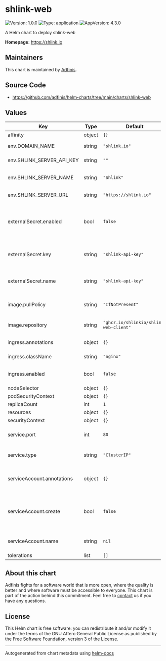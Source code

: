 # shlink-web

![Version: 1.0.0](https://img.shields.io/badge/Version-1.0.0-informational?style=flat-square) ![Type: application](https://img.shields.io/badge/Type-application-informational?style=flat-square) ![AppVersion: 4.3.0](https://img.shields.io/badge/AppVersion-4.3.0-informational?style=flat-square)

A Helm chart to deploy shlink-web

**Homepage:** <https://shlink.io>

## Maintainers
This chart is maintained by [Adfinis](https://adfinis.com/?pk_campaign=github&pk_kwd=helm-charts).

## Source Code

* <https://github.com/adfinis/helm-charts/tree/main/charts/shlink-web>

## Values

| Key | Type | Default | Description |
|-----|------|---------|-------------|
| affinity | object | `{}` |  |
| env.DOMAIN_NAME | string | `"shlink.io"` | Shlink Web domain |
| env.SHLINK_SERVER_API_KEY | string | `""` | Shlink API Key |
| env.SHLINK_SERVER_NAME | string | `"Shlink"` | Shlink Server Name |
| env.SHLINK_SERVER_URL | string | `"https://shlink.io"` | Shlink API URL |
| externalSecret.enabled | bool | `false` | Specifies whether an external secret should be used |
| externalSecret.key | string | `"shlink-api-key"` | Key in the secret containing the API key |
| externalSecret.name | string | `"shlink-api-key"` | Name of the secret containing the API key |
| image.pullPolicy | string | `"IfNotPresent"` | Shlink Web image pull policy |
| image.repository | string | `"ghcr.io/shlinkio/shlink-web-client"` | Shlink Web image name |
| ingress.annotations | object | `{}` | Ingress annotations |
| ingress.className | string | `"nginx"` | Ingress class name |
| ingress.enabled | bool | `false` | Enable ingress for shlink web |
| nodeSelector | object | `{}` |  |
| podSecurityContext | object | `{}` |  |
| replicaCount | int | `1` |  |
| resources | object | `{}` |  |
| securityContext | object | `{}` |  |
| service.port | int | `80` | Shlink Web service port |
| service.type | string | `"ClusterIP"` | Shlink Web service type |
| serviceAccount.annotations | object | `{}` | Annotations to add to the service account |
| serviceAccount.create | bool | `false` | Specifies whether a service account should be created |
| serviceAccount.name | string | `nil` | Name of the service account |
| tolerations | list | `[]` |  |

## About this chart

Adfinis fights for a software world that is more open, where the quality is
better and where software must be accessible to everyone. This chart
is part of the action behind this commitment. Feel free to
[contact](https://adfinis.com/kontakt/?pk_campaign=github&pk_kwd=helm-charts)
us if you have any questions.

## License

This Helm chart is free software: you can redistribute it and/or modify it under the terms
of the GNU Affero General Public License as published by the Free Software Foundation,
version 3 of the License.

----------------------------------------------
Autogenerated from chart metadata using [helm-docs](https://github.com/norwoodj/helm-docs/)
